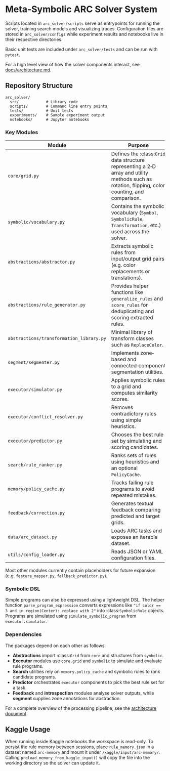 # Meta-Symbolic ARC Solver System



Scripts located in `arc_solver/scripts` serve as entrypoints for running the solver, training search models and visualizing traces. Configuration files are stored in `arc_solver/configs` while experiment results and notebooks live in their respective directories.

Basic unit tests are included under `arc_solver/tests` and can be run with `pytest`.

For a high level view of how the solver components interact, see
[docs/architecture.md](docs/architecture.md).

## Repository Structure

```
arc_solver/
  src/            # Library code
  scripts/        # Command line entry points
  tests/          # Unit tests
  experiments/    # Sample experiment output
  notebooks/      # Jupyter notebooks
```

### Key Modules

| Module | Purpose |
| ------ | ------- |
| `core/grid.py` | Defines the :class:`Grid` data structure representing a 2‑D array and utility methods such as rotation, flipping, color counting, and comparison. |
| `symbolic/vocabulary.py` | Contains the symbolic vocabulary (`Symbol`, `SymbolicRule`, `Transformation`, etc.) used across the solver. |
| `abstractions/abstractor.py` | Extracts symbolic rules from input/output grid pairs (e.g. color replacements or translations). |
| `abstractions/rule_generator.py` | Provides helper functions like `generalize_rules` and `score_rules` for deduplicating and scoring extracted rules. |
| `abstractions/transformation_library.py` | Minimal library of transform classes such as `ReplaceColor`. |
| `segment/segmenter.py` | Implements zone‐based and connected‑component segmentation utilities. |
| `executor/simulator.py` | Applies symbolic rules to a grid and computes similarity scores. |
| `executor/conflict_resolver.py` | Removes contradictory rules using simple heuristics. |
| `executor/predictor.py` | Chooses the best rule set by simulating and scoring candidates. |
| `search/rule_ranker.py` | Ranks sets of rules using heuristics and an optional `PolicyCache`. |
| `memory/policy_cache.py` | Tracks failing rule programs to avoid repeated mistakes. |
| `feedback/correction.py` | Generates textual feedback comparing predicted and target grids. |
| `data/arc_dataset.py` | Loads ARC tasks and exposes an iterable dataset. |
| `utils/config_loader.py` | Reads JSON or YAML configuration files. |

Most other modules currently contain placeholders for future expansion (e.g. `feature_mapper.py`, `fallback_predictor.py`).

### Symbolic DSL

Simple programs can also be expressed using a lightweight DSL.  The helper
function ``parse_program_expression`` converts expressions like ``"if color == 3
and in region(Center): replace with 2"`` into :class:`SymbolicRule` objects.
Programs are simulated using ``simulate_symbolic_program`` from
``executor.simulator``.

### Dependencies

The packages depend on each other as follows:

* **Abstractions** import :class:`Grid` from `core` and structures from `symbolic`.
* **Executor** modules use `core.grid` and `symbolic` to simulate and evaluate rule programs.
* **Search** utilities rely on `memory.policy_cache` and symbolic rules to rank candidate programs.
* **Predictor** orchestrates `executor` components to pick the best rule set for a task.
* **Feedback** and **introspection** modules analyse solver outputs, while **segment** supplies zone annotations for abstraction.

For a complete overview of the processing pipeline, see the [architecture document](docs/architecture.md).

## Kaggle Usage

When running inside Kaggle notebooks the workspace is read-only. To persist the
rule memory between sessions, place `rule_memory.json` in a dataset named
`arc-memory` and mount it under `/kaggle/input/arc-memory/`. Calling
`preload_memory_from_kaggle_input()` will copy the file into the working
directory so the solver can update it.


